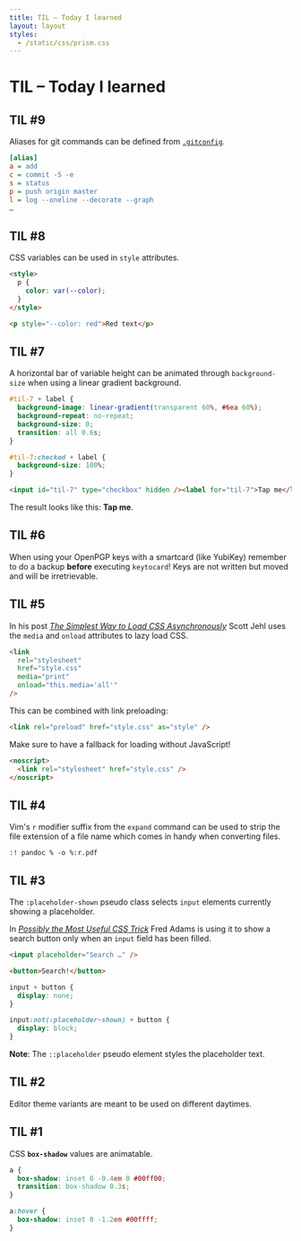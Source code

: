 ```yaml
---
title: TIL – Today I learned
layout: layout
styles:
  - /static/css/prism.css
---
```


# TIL – Today I learned

## TIL #9

Aliases for git commands can be defined from [`.gitconfig`](https://www.git-scm.com/book/en/v2/Customizing-Git-Git-Configuration).

```ini
[alias]
a = add
c = commit -S -e
s = status
p = push origin master
l = log --oneline --decorate --graph
…
```

## TIL #8

CSS variables can be used in `style` attributes.

```html
<style>
  p {
    color: var(--color);
  }
</style>

<p style="--color: red">Red text</p>
```

## TIL #7

A horizontal bar of variable height can be animated through `background-size` when using a linear gradient background.

```css
#til-7 + label {
  background-image: linear-gradient(transparent 60%, #6ea 60%);
  background-repeat: no-repeat;
  background-size: 0;
  transition: all 0.6s;
}

#til-7:checked + label {
  background-size: 100%;
}
```

```html
<input id="til-7" type="checkbox" hidden /><label for="til-7">Tap me</label>
```

<style>
#til-7 + label {
  background-image: linear-gradient(transparent 60%, #6ea 60%);
  background-repeat: no-repeat;
  background-size: 0;
  transition: all 0.6s;
  font-weight: bold;
}

#til-7:checked + label {
  background-size: 100%;
}
</style>

The result looks like this: <input id="til-7" type="checkbox" hidden /><label for="til-7">Tap me</label>.

## TIL #6

When using your OpenPGP keys with a smartcard (like YubiKey) remember to do a backup **before** executing `keytocard`! Keys are not written but moved and will be irretrievable.

## TIL #5

In his post <cite><a href="https://www.filamentgroup.com/lab/load-css-simpler/">The Simplest Way to Load CSS Asynchronously</a></cite> Scott Jehl uses the `media` and `onload` attributes to lazy load CSS.

```html
<link
  rel="stylesheet"
  href="style.css"
  media="print"
  onload="this.media='all'"
/>
```

This can be combined with link preloading:

```html
<link rel="preload" href="style.css" as="style" />
```

Make sure to have a fallback for loading without JavaScript!

```html
<noscript>
  <link rel="stylesheet" href="style.css" />
</noscript>
```

## TIL #4

Vim's `r` modifier suffix from the `expand` command can be used to strip the file extension of a file name which comes in handy when converting files.

```vim
:! pandoc % -o %:r.pdf
```

## TIL #3

The `:placeholder-shown` pseudo class selects `input` elements currently showing a placeholder.

In <cite><a href="https://dev.to/xtrp/possibly-the-most-useful-css-trick-jl3">Possibly the Most Useful CSS Trick</a></cite> Fred Adams is using it to show a search button only when an `input` field has been filled.

```html
<input placeholder="Search …" />
```

```html
<button>Search!</button>
```

```css
input + button {
  display: none;
}

input:not(:placeholder-shown) + button {
  display: block;
}
```

**Note**: The `::placeholder` pseudo element styles the placeholder text.

## TIL #2

Editor theme variants are meant to be used on different daytimes.

## TIL #1

CSS **`box-shadow`** values are animatable.

```css
a {
  box-shadow: inset 0 -0.4em 0 #00ff00;
  transition: box-shadow 0.3s;
}

a:hover {
  box-shadow: inset 0 -1.2em #00ffff;
}
```
